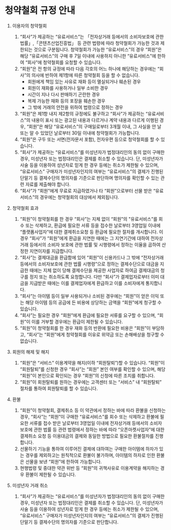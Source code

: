 # 청약철회 규정 안내

1. 이용자의 청약철회   
   1) “회사”가 제공하는 “유료서비스”는 「전자상거래 등에서의 소비자보호에 관한 법률」,「콘텐츠산업진흥법」 등 관련 법령에 따라 청약철회가 가능한 것과 제한되는 것으로 구분됩니다. 청약철회가 가능한 “유료서비스”의 경우 “회원”은 해당 “유료서비스”의 구매 후 7일 이내에 사용하지 아니한 “유료서비스”에 한하여 “회사”에 청약철회를 요청할 수 있습니다.
   2) “회원”은 전 항의 규정에 따라 다음 각호의 어느 하나에 해당하는 경우에는 “회사”의 의사에 반하여 제1항에 따른 청약철회 등을 할 수 없습니다.
      - 회원에게 책임 있는 사유로 재화 등이 멸실되거나 훼손된 경우
      - 회원이 재화를 사용하거나 일부 소비한 경우
      - 시간이 지나 다시 판매하기 곤란한 경우
      - 복제 가능한 재화 등의 포장을 훼손한 경우
      - 그 밖에 거래의 안전을 위하여 법령으로 정하는 경우 
   3) “회원”은 제1항 내지 제2항의 규정에도 불구하고 “회사”가 제공하는 “유료서비스”의 내용이 표시 또는 광고된 내용과 다르거나 계약 내용과 다르게 이행된 경우, “회원”은 해당 “유료서비스”의 구매일로부터 3개월 이내, 그 사실을 안 날 또는 알 수 있었던 날로부터 30일 이내에 청약철회가 가능합니다.
   4) “회원”은 구두 또는 서면(전자문서 포함), 전자우편 등으로 청약철회를 할 수 있습니다.
   5) “회사”가 제공하는 “유료서비스”를 미성년자가 법정대리인의 동의 없이 구매한 경우, 미성년자 또는 법정대리인은 결제를 취소할 수 있습니다. 단, 미성년자가 사술 등을 이용하여 성년자로 믿게 한 경우 등에는 취소가 제한될 수 있으며, “유료서비스” 구매자가 미성년자인지의 여부는 “유료서비스”의 결제가 진행된 단말기 등 결제수단의 명의자를 기준으로 판단하며 명의자를 확인할 수 있는 관련 자료를 제출해야 합니다.
   6) “회사”가 “회원”에게 무료로 지급하였거나 타 “회원”으로부터 선물 받은 “유료서비스”의 경우에는 청약철회의 대상에서 제외됩니다. 
 
3. 청약철회 효과
 
   1) “회원”이 청약철회를 한 경우 “회사”는 지체 없이 “회원”의 "유료서비스”를 회수 또는 삭제하고, 환급에 필요한 서류 등을 접수한 날로부터 3영업일 이내에 “플랫폼사업자”에 대한 결제취소요청 등 환급에 필요한 절차를 개시합니다. 이 경우 “회사”가 “회원”에게 환급을 지연한 때에는 그 지연기간에 대하여 전자상거래 등에서의 소비자 보호에 관한 법률 및 시행령에서 정하는 이율을 곱하여 산정한 지연이자를 지급합니다.
   2) “회사”는 결제대금을 환급함에 있어 “회원”이 신용카드나 그 밖에 “전자상거래 등에서의 소비자보호에 관한 법률 시행령”으로 정하는 결제수단으로 대금을 지급한 때에는 지체 없이 당해 결제수단을 제공한 사업자로 하여금 결제대금의 청구를 정지 또는 취소하도록 요청합니다. 다만 “회사”가 결제업자로부터 이미 대금을 지급받은 때에는 이를 결제업자에게 환급하고 이를 소비자에게 통지합니다.
   3) “회사”는 아이템 등이 일부 사용되거나 소비된 경우에는 “회원”이 얻은 이익 또는 해당 아이템 등의 공급에 든 비용에 상당하는 금액을 “회원”에게 청구할 수 있습니다.
   4) “회사”는 필요한 경우 “회원”에게 환급에 필요한 서류를 요구할 수 있으며, “회원”이 이를 거부할 경우에는 환급이 제한될 수 있습니다.
   5) “회원”이 청약철회를 한 경우 재화 등의 반환에 필요한 비용은 “회원”이 부담하고, “회사”는 “회원”에게 청약철회를 이유로 위약금 또는 손해배상을 청구할 수 없습니다.
 
4. 회원의 해제 및 해지
   
   1) “회원”은 “서비스” 이용계약을 해지(이하 “회원탈퇴”)할 수 있습니다. “회원”이 “회원탈퇴”를 신청한 경우 “회사”는 “회원” 본인 여부를 확인할 수 있으며, 해당 “회원”이 본인으로 확인되는 경우 “회원”의 신청에 따른 조치를 취합니다.
   2) “회원”이 회원탈퇴를 원하는 경우에는 고객센터 또는 “서비스” 내 “회원탈퇴” 절차를 통하여 회원탈퇴를 할 수 있습니다.
 
5. 환불
   
   1) “회원”이 청약철회, 결제취소 등 이 약관에서 정하는 바에 따라 환불을 신청하는 경우, “회사”는 “회원”이 구매한 “유료서비스”를 회수 또는 삭제하고 환불에 필요한 서류를 접수 받은 날로부터 3영업일 이내에 전자상거래 등에서의 소비자 보호에 관한 법률 등 관련 법령에서 정하는 바에 따라 “오픈마켓사업자”에 대한 결제취소 요청 등 이용대금의 결제와 동일한 방법으로 필요한 환불절차를 진행합니다.
   2) 선물하기 기능을 통하여 이루어진 결제에 대하여는 구매한 아이템에 하자가 있는 경우를 제외하고는 원칙적으로 환불이 불가하며, 아이템의 하자로 인한 환불은 선물을 보낸 “회원”에 한하여 가능합니다.
   3) 현행법령 및 중대한 약관 위반 등 “회원”의 귀책사유로 이용계약을 해지하는 경우 환불이 제한될 수 있습니다.
 
6. 미성년자 거래 취소
   
   1) “회사”가 제공하는 “유료서비스”를 미성년자가 법정대리인의 동의 없이 구매한 경우, 미성년자 또는 법정대리인은 결제를 취소할 수 있습니다. 단, 미성년자가 사술 등을 이용하여 성년자로 믿게 한 경우 등에는 취소가 제한될 수 있으며, “유료서비스” 구매자가 미성년자인지의 여부는 “유료서비스”의 결제가 진행된 단말기 등 결제수단의 명의자를 기준으로 판단합니다.
